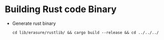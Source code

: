 # Building Rust code Binary

- Generate rust binary
    ```
    cd lib/erasure/rustlib/ && cargo build --release && cd ../../../
    ```
